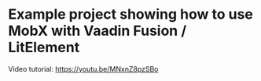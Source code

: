 # Example project showing how to use MobX with Vaadin Fusion / LitElement

Video tutorial: https://youtu.be/MNxnZ8pzSBo
